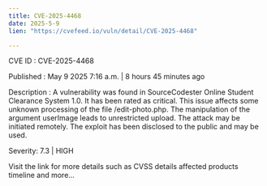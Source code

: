 ```yaml
---
title: CVE-2025-4468
date: 2025-5-9
lien: "https://cvefeed.io/vuln/detail/CVE-2025-4468"

---
```


CVE ID : CVE-2025-4468

Published :  May 9
2025
7:16 a.m. | 8 hours
45 minutes ago

Description : A vulnerability was found in SourceCodester Online Student Clearance System 1.0. It has been rated as critical. This issue affects some unknown processing of the file /edit-photo.php. The manipulation of the argument userImage leads to unrestricted upload. The attack may be initiated remotely. The exploit has been disclosed to the public and may be used.

Severity: 7.3 | HIGH

Visit the link for more details
such as CVSS details
affected products
timeline
and more...
